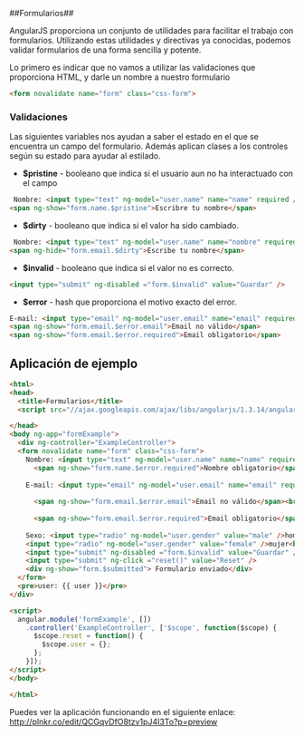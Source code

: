 ##Formularios##

AngularJS proporciona un conjunto de utilidades para facilitar el trabajo con formularios. Utilizando estas utilidades y directivas ya conocidas, podemos validar formularios de una forma sencilla y potente.

Lo primero es indicar que no vamos a utilizar las validaciones que proporciona HTML, y darle un nombre a nuestro formulario
```HTML
<form novalidate name="form" class="css-form">
```

### Validaciones ###
Las siguientes variables nos ayudan a saber el estado en el que se encuentra un campo del formulario. Además aplican clases a los controles según su estado para ayudar al estilado.
- **$pristine** - booleano que indica si el usuario aun no ha interactuado con el campo
```HTML
 Nombre: <input type="text" ng-model="user.name" name="name" required />
<span ng-show="form.name.$pristine">Escribre tu nombre</span>
```
 
- **$dirty** - booleano que indica si el valor ha sido cambiado.
```HTML
 Nombre: <input type="text" ng-model="user.name" name="nombre" required />
<span ng-hide="form.email.$dirty">Escribe tu nombre</span>
```

- **$invalid** - booleano que indica si el valor no es correcto.
```HTML
<input type="submit" ng-disabled ="form.$invalid" value="Guardar" />
```

- **$error** - hash que proporciona el motivo exacto del error.
```HTML
E-mail: <input type="email" ng-model="user.email" name="email" required />
<span ng-show="form.email.$error.email">Email no válido</span>
<span ng-show="form.email.$error.required">Email obligatorio</span>
```

## Aplicación de ejemplo ##

```HTML
<html>
<head>
  <title>Formularios</title>
  <script src="//ajax.googleapis.com/ajax/libs/angularjs/1.3.14/angular.min.js"></script>

</head>
<body ng-app="formExample">
  <div ng-controller="ExampleController">
  <form novalidate name="form" class="css-form">
    Nombre: <input type="text" ng-model="user.name" name="name" required /><br />
      <span ng-show="form.name.$error.required">Nombre obligatorio</span><br/>
      
    E-mail: <input type="email" ng-model="user.email" name="email" required /><br />
      
      <span ng-show="form.email.$error.email">Email no válido</span><br/>
      
      <span ng-show="form.email.$error.required">Email obligatorio</span><br/>
      
    Sexo: <input type="radio" ng-model="user.gender" value="male" />hombre
    <input type="radio" ng-model="user.gender" value="female" />mujer<br />
    <input type="submit" ng-disabled ="form.$invalid" value="Guardar" />
    <input type="submit" ng-click ="reset()" value="Reset" />
    <div ng-show="form.$submitted"> Formulario enviado</div>
  </form>
  <pre>user: {{ user }}</pre>
</div>

<script>
  angular.module('formExample', [])
    .controller('ExampleController', ['$scope', function($scope) {
      $scope.reset = function() {
        $scope.user = {};
      };
    }]);
</script>
</body>

</html>
```

Puedes ver la aplicación funcionando en el siguiente enlace: http://plnkr.co/edit/QCGqvDfO8tzv1pJ4I3To?p=preview
